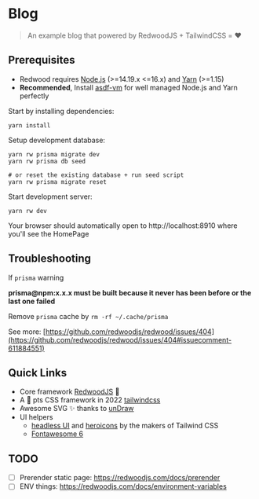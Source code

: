 # Blog

> An example blog that powered by RedwoodJS + TailwindCSS = ❤️

## Prerequisites

- Redwood requires [Node.js](https://nodejs.org/en/) (>=14.19.x <=16.x) and [Yarn](https://yarnpkg.com/) (>=1.15)
- **Recommended**, Install [asdf-vm](https://asdf-vm.com) for well managed Node.js and Yarn perfectly

Start by installing dependencies:

```
yarn install
```

Setup development database:

```shell
yarn rw prisma migrate dev
yarn rw prisma db seed

# or reset the existing database + run seed script
yarn rw prisma migrate reset
```

Start development server:

```
yarn rw dev
```

Your browser should automatically open to http://localhost:8910 where you'll see the HomePage

## Troubleshooting

If `prisma` warning

**prisma@npm:x.x.x must be built because it never has been before or the last one failed**

Remove `prisma` cache by `rm -rf ~/.cache/prisma`

See more: [https://github.com/redwoodjs/redwood/issues/404](https://github.com/redwoodjs/redwood/issues/404#issuecomment-611884551)

## Quick Links

- Core framework [RedwoodJS](https://redwoodjs.com) 🌲
- A 💯 pts CSS framework in 2022 [tailwindcss](https://tailwindcss.com/)
- Awesome SVG ✨️ thanks to [unDraw](https://undraw.co/)
- UI helpers
  - [headless UI](https://headlessui.dev/) and [heroicons](https://heroicons.com/) by the makers of Tailwind
    CSS
  - [Fontawesome 6](https://fontawesome.com/)

## TODO

- [ ] Prerender static page: https://redwoodjs.com/docs/prerender
- [ ] ENV things: https://redwoodjs.com/docs/environment-variables
